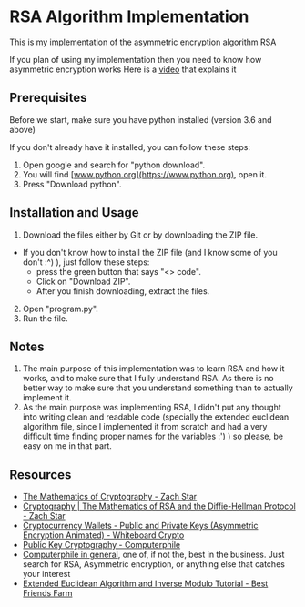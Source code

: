 # RSA Algorithm Implementation

This is my implementation of the asymmetric encryption algorithm RSA

If you plan of using my implementation then you need to know how asymmetric encryption works
Here is a [video](https://youtu.be/p_LWJgTBIFs?si=CcijVM3yla6kqJOS) that explains it


## Prerequisites

Before we start, make sure you have python installed (version 3.6 and above)

If you don't already have it installed, you can follow these steps:
1. Open google and search for "python download".
2. You will find [www.python.org](https://www.python.org), open it.
3. Press "Download python".


## Installation and Usage

1. Download the files either by Git or by downloading the ZIP file.
  - If you don't know how to install the ZIP file (and I know some of you don't :^) ), just follow these steps:
    - press the green button that says "<> code".
    - Click on "Download ZIP".
    - After you finish downloading, extract the files.
2. Open "program.py".
3. Run the file.


## Notes

1. The main purpose of this implementation was to learn RSA and how it works, and to make sure that I fully understand RSA. As there is no better way to make sure that you understand something than to actually implement it.
2. As the main purpose was implementing RSA, I didn't put any thought into writing clean and readable code (specially the extended euclidean algorithm file, since I implemented it from scratch and had a very difficult time finding proper names for the variables :') ) so please, be easy on me in that part.


## Resources

- [The Mathematics of Cryptography - Zach Star](https://youtu.be/uNzaMrcuTM0?si=nhtFCskqAIkTlIOR)
- [Cryptography | The Mathematics of RSA and the Diffie-Hellman Protocol - Zach Star](https://youtu.be/xmwxDHX6xUc?si=JHmeSXpi2i26Li7r)
- [Cryptocurrency Wallets - Public and Private Keys (Asymmetric Encryption Animated) - Whiteboard Crypto](https://youtu.be/p_LWJgTBIFs?si=yCQRNZaW5IJ5ucxe)
- [Public Key Cryptography - Computerphile](https://youtu.be/GSIDS_lvRv4?si=gzLA0Cohbb7mqCWy)
- [Computerphile in general](https://www.youtube.com/@Computerphile), one of, if not the, best in the business. Just search for RSA, Asymmetric encryption, or anything else that catches your interest
- [Extended Euclidean Algorithm and Inverse Modulo Tutorial - Best Friends Farm](https://youtu.be/fz1vxq5ts5I?si=utuKDeS_Jg5h3iFz)
